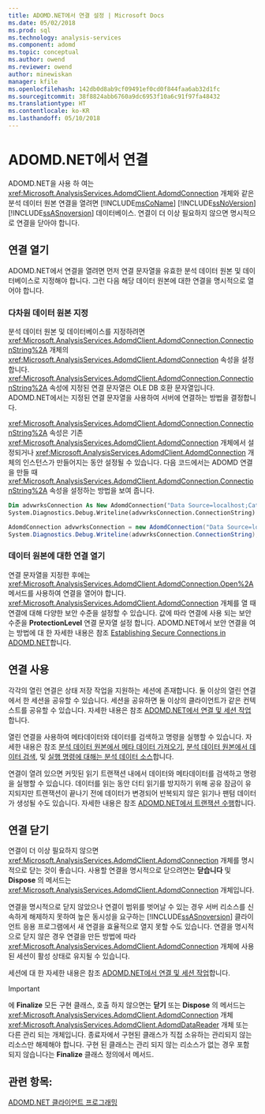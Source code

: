 ```yaml
---
title: ADOMD.NET에서 연결 설정 | Microsoft Docs
ms.date: 05/02/2018
ms.prod: sql
ms.technology: analysis-services
ms.component: adomd
ms.topic: conceptual
ms.author: owend
ms.reviewer: owend
author: minewiskan
manager: kfile
ms.openlocfilehash: 142db0d8ab9cf09491ef0cd0f844faa6ab32d1fc
ms.sourcegitcommit: 38f8824abb6760a9dc6953f10a6c91f97fa48432
ms.translationtype: HT
ms.contentlocale: ko-KR
ms.lasthandoff: 05/10/2018
---
```

# <a name="connections-in-adomdnet"></a>ADOMD.NET에서 연결
  ADOMD.NET을 사용 하 여는 <xref:Microsoft.AnalysisServices.AdomdClient.AdomdConnection> 개체와 같은 분석 데이터 원본 연결을 열려면 [!INCLUDE[msCoName](../../includes/msconame-md.md)] [!INCLUDE[ssNoVersion](../../includes/ssnoversion-md.md)] [!INCLUDE[ssASnoversion](../../includes/ssasnoversion-md.md)] 데이터베이스. 연결이 더 이상 필요하지 않으면 명시적으로 연결을 닫아야 합니다.  
  
## <a name="opening-a-connection"></a>연결 열기  
 ADOMD.NET에서 연결을 열려면 먼저 연결 문자열을 유효한 분석 데이터 원본 및 데이터베이스로 지정해야 합니다. 그런 다음 해당 데이터 원본에 대한 연결을 명시적으로 열어야 합니다.  
  
### <a name="specifying-a-multidimensional-data-source"></a>다차원 데이터 원본 지정  
 분석 데이터 원본 및 데이터베이스를 지정하려면 <xref:Microsoft.AnalysisServices.AdomdClient.AdomdConnection.ConnectionString%2A> 개체의 <xref:Microsoft.AnalysisServices.AdomdClient.AdomdConnection> 속성을 설정합니다. <xref:Microsoft.AnalysisServices.AdomdClient.AdomdConnection.ConnectionString%2A> 속성에 지정된 연결 문자열은 OLE DB 호환 문자열입니다. ADOMD.NET에서는 지정된 연결 문자열을 사용하여 서버에 연결하는 방법을 결정합니다.  
  
 <xref:Microsoft.AnalysisServices.AdomdClient.AdomdConnection.ConnectionString%2A> 속성은 기존 <xref:Microsoft.AnalysisServices.AdomdClient.AdomdConnection> 개체에서 설정되거나 <xref:Microsoft.AnalysisServices.AdomdClient.AdomdConnection> 개체의 인스턴스가 만들어지는 동안 설정될 수 있습니다. 다음 코드에서는 ADOMD 연결을 만들 때 <xref:Microsoft.AnalysisServices.AdomdClient.AdomdConnection.ConnectionString%2A> 속성을 설정하는 방법을 보여 줍니다.  
  
```vb  
Dim advwrksConnection As New AdomdConnection("Data Source=localhost;Catalog=AdventureWorksAS")  
System.Diagnostics.Debug.Writeline(advwrksConnection.ConnectionString)  
```  
  
```csharp  
AdomdConnection advwrksConnection = new AdomdConnection("Data Source=localhost;Catalog=AdventureWorksAS");  
System.Diagnostics.Debug.Writeline(advwrksConnection.ConnectionString);  
```  
  
### <a name="opening-a-connection-to-the-data-source"></a>데이터 원본에 대한 연결 열기  
 연결 문자열을 지정한 후에는 <xref:Microsoft.AnalysisServices.AdomdClient.AdomdConnection.Open%2A> 메서드를 사용하여 연결을 열어야 합니다. <xref:Microsoft.AnalysisServices.AdomdClient.AdomdConnection> 개체를 열 때 연결에 대해 다양한 보안 수준을 설정할 수 있습니다. 값에 따라 연결에 사용 되는 보안 수준을 **ProtectionLevel** 연결 문자열 설정 합니다. ADOMD.NET에서 보안 연결을 여는 방법에 대 한 자세한 내용은 참조 [Establishing Secure Connections in ADOMD.NET](../../analysis-services/multidimensional-models-adomd-net-client/connections-in-adomd-net-establishing-secure-connections.md)합니다.  
  
## <a name="working-with-a-connection"></a>연결 사용  
 각각의 열린 연결은 상태 저장 작업을 지원하는 세션에 존재합니다. 둘 이상의 열린 연결에서 한 세션을 공유할 수 있습니다. 세션을 공유하면 둘 이상의 클라이언트가 같은 컨텍스트를 공유할 수 있습니다. 자세한 내용은 참조 [ADOMD.NET에서 연결 및 세션 작업](../../analysis-services/multidimensional-models-adomd-net-client/connections-in-adomd-net-working-with-connections-and-sessions.md)합니다.  
  
 열린 연결을 사용하여 메타데이터와 데이터를 검색하고 명령을 실행할 수 있습니다. 자세한 내용은 참조 [분석 데이터 원본에서 메타 데이터 가져오기](../../analysis-services/multidimensional-models-adomd-net-client/retrieving-metadata-from-an-analytical-data-source.md), [분석 데이터 원본에서 데이터 검색](../../analysis-services/multidimensional-models-adomd-net-client/retrieving-data-from-an-analytical-data-source.md), 및 [실행 명령에 대해는 분석 데이터 소스](../../analysis-services/multidimensional-models-adomd-net-client/executing-commands-against-an-analytical-data-source.md)합니다.  
  
 연결이 열려 있으면 커밋된 읽기 트랜잭션 내에서 데이터와 메타데이터를 검색하고 명령을 실행할 수 있습니다. 데이터를 읽는 동안 더티 읽기를 방지하기 위해 공유 잠금이 유지되지만 트랜잭션이 끝나기 전에 데이터가 변경되어 반복되지 않은 읽기나 팬텀 데이터가 생성될 수도 있습니다. 자세한 내용은 참조 [ADOMD.NET에서 트랜잭션 수행](../../analysis-services/multidimensional-models-adomd-net-client/connections-in-adomd-net-performing-transactions.md)합니다.  
  
## <a name="closing-a-connection"></a>연결 닫기  
 연결이 더 이상 필요하지 않으면 <xref:Microsoft.AnalysisServices.AdomdClient.AdomdConnection> 개체를 명시적으로 닫는 것이 좋습니다. 사용할 연결을 명시적으로 닫으려면는 **닫습니다** 및 **Dispose** 의 메서드는 <xref:Microsoft.AnalysisServices.AdomdClient.AdomdConnection> 개체입니다.  
  
 연결을 명시적으로 닫지 않았으나 연결이 범위를 벗어날 수 있는 경우 서버 리소스를 신속하게 해제하지 못하여 높은 동시성을 요구하는 [!INCLUDE[ssASnoversion](../../includes/ssasnoversion-md.md)] 클라이언트 응용 프로그램에서 새 연결을 효율적으로 열지 못할 수도 있습니다. 연결을 명시적으로 닫지 않은 경우 연결을 만든 방법에 따라 <xref:Microsoft.AnalysisServices.AdomdClient.AdomdConnection> 개체에 사용된 세션이 활성 상태로 유지될 수 있습니다.  
  
 세션에 대 한 자세한 내용은 참조 [ADOMD.NET에서 연결 및 세션 작업](../../analysis-services/multidimensional-models-adomd-net-client/connections-in-adomd-net-working-with-connections-and-sessions.md)합니다.  
  
> [!IMPORTANT]  
>  에 **Finalize** 모든 구현 클래스, 호출 하지 않으면는 **닫기** 또는 **Dispose** 의 메서드는 <xref:Microsoft.AnalysisServices.AdomdClient.AdomdConnection> 개체 <xref:Microsoft.AnalysisServices.AdomdClient.AdomdDataReader> 개체 또는 다른 관리 되는 개체입니다. 종료자에서 구현된 클래스가 직접 소유하는 관리되지 않는 리소스만 해제해야 합니다. 구현 된 클래스는 관리 되지 않는 리소스가 없는 경우 포함 되지 않습니다는 **Finalize** 클래스 정의에서 메서드.  
  
## <a name="see-also"></a>관련 항목:  
 [ADOMD.NET 클라이언트 프로그래밍](../../analysis-services/multidimensional-models-adomd-net-client/adomd-net-client-programming.md)  
  
  
